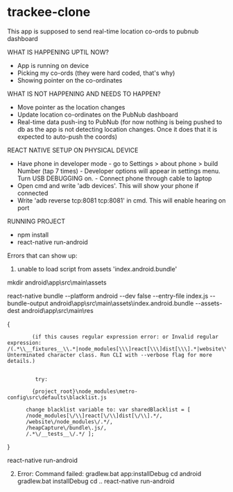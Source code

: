 # trackee-clone
This app is supposed to send real-time location co-ords to pubnub dashboard


WHAT IS HAPPENING UPTIL NOW?

- App is running on device
- Picking my co-ords (they were hard coded, that's why)
- Showing pointer on the co-ordinates

WHAT IS NOT HAPPENING AND NEEDS TO HAPPEN?

- Move pointer as the location changes
- Update location co-ordinates on the PubNub dashboard 
- Real-time data push-ing to PubNub 
  (for now nothing is being pushed to db as the app is not detecting location changes. Once it does that it is expected to auto-push the coords)
  
 REACT NATIVE SETUP ON PHYSICAL DEVICE
 
 - Have phone in developer mode 
        - go to Settings > about phone > build Number (tap 7 times)
        - Developer options will appear in settings menu. Turn USB DEBUGGING on.
        - Connect phone through cable to laptop
 - Open cmd and write 'adb devices'. This will show your phone if connected
 - Write 'adb reverse tcp:8081 tcp:8081' in cmd. This will enable hearing on port
 
 RUNNING PROJECT
 - npm install
 - react-native run-android
 
 Errors that can show up:
 
 1. unable to load script from assets 'index.android.bundle'

mkdir android\app\src\main\assets

react-native bundle --platform android --dev false --entry-file index.js --bundle-output android\app\src\main\assets\index.android.bundle --assets-dest android\app\src\main\res

{  

            (if this causes regular expression error: or Invalid regular expression: /(.*\\__fixtures__\\.*|node_modules[\\\]react[\\\]dist[\\\].*|website\\node_modules\\.*|heapCapture\\bundle\.js|.*\\__tests__\\.*)$/: Unterminated character class. Run CLI with --verbose flag for more details.)


             try:

            {project_root}\node_modules\metro-config\src\defaults\blacklist.js

          change blacklist variable to: var sharedBlacklist = [
          /node_modules[\/\\]react[\/\\]dist[\/\\].*/,
          /website\/node_modules\/.*/,
          /heapCapture\/bundle\.js/,
          /.*\/__tests__\/.*/ ];
}

react-native run-android

2. Error: Command failed: gradlew.bat app:installDebug
cd android
gradlew.bat installDebug
cd ..
react-native run-android
